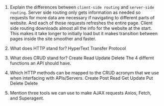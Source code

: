 1.  Explain the differences between `client-side routing` and `server-side routing`.
Server side routing only gets information as needed so requests for more data are necessary if navigating to different parts of website.
And each of those requests refreshes the entire page. Client side routing downloads almost all the info for the website at the start. This makes 
it take longer to initially load but it makes transition between pages inside the site smoother and faster.

2.  What does HTTP stand for?
HyperText Transfer Protocol

3.  What does CRUD stand for?
Create
Read
Update
Delete
The 4 differnt functions an API should have.

4.  Which HTTP methods can be mapped to the CRUD acronym that we use when interfacing with APIs/Servers.
Create Post 
Read  Get
Update Put
Delete Delete

5.  Mention three tools we can use to make AJAX requests
Axios, Fetch, and Superagent.